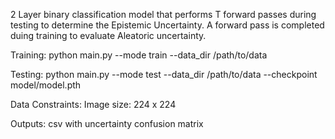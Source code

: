 2 Layer binary classification model that performs T forward passes during testing to determine the Epistemic Uncertainty. A forward pass is completed duing training to evaluate Aleatoric uncertainty.

Training:
python main.py --mode train --data_dir /path/to/data

Testing:
python main.py --mode test --data_dir /path/to/data --checkpoint model/model.pth

Data Constraints:
Image size: 224 x 224

Outputs:
csv with uncertainty
confusion matrix 
